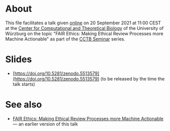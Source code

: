 # About

This file facilitates a talk given [online](https://uni-wuerzburg.zoom.us/j/97698479150?pwd=bzRuN0IrWCtsZTNtOFZ3WGovS0pXQT09) on 20 September 2021 at 11:00 CEST at the [Center for Computational and Theoretical Biology](https://www.biozentrum.uni-wuerzburg.de/cctb/cctb/) of the University of Würzburg on the topic "FAIR Ethics: Making Ethical Review Processes more Machine Actionable" as part of the [CCTB Seminar](https://hackmd.io/hFWFrZdbRb6VrdI0xQx_YQ?view) series.

# Slides

* [https://doi.org/10.5281/zenodo.5513579](https://doi.org/10.5281/zenodo.5513579) (to be released by the time the talk starts)

# See also

* [FAIR Ethics: Making Ethical Review Processes more Machine Actionable](https://doi.org/10.5281/zenodo.2559998) &mdash; an earlier version of this talk

